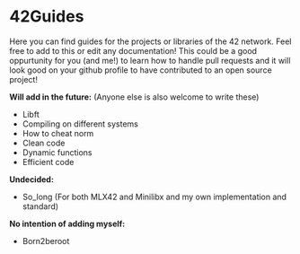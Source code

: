 # 42Guides

Here you can find guides for the projects or libraries of the 42 network. Feel free to add to this or edit any documentation!
This could be a good oppurtunity for you (and me!) to learn how to handle pull requests and it will look good on your github profile to have
contributed to an open source project!

**Will add in the future:** (Anyone else is also welcome to write these)

+ Libft 
+ Compiling on different systems
+ How to cheat norm
+ Clean code
+ Dynamic functions
+ Efficient code

**Undecided:**
+ So_long (For both MLX42 and Minilibx and my own implementation and standard) 

**No intention of adding myself:** 
+ Born2beroot
